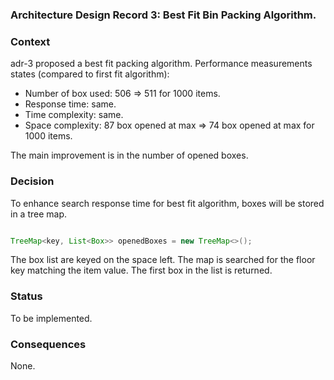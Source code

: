 ### Architecture Design Record 3: Best Fit Bin Packing Algorithm. ###

### Context ###

adr-3 proposed a best fit packing algorithm. 
Performance measurements states (compared to first fit algorithm):

* Number of box used: 506 => 511 for 1000 items.
* Response time: same.
* Time complexity: same.
* Space complexity: 87 box opened at max => 74 box opened at max for 1000 items.

The main improvement is in the number of opened boxes.

### Decision ###

To enhance search response time for best fit algorithm, boxes will be stored in a tree map.

``` java

TreeMap<key, List<Box>> openedBoxes = new TreeMap<>();

````

The box list are keyed on the space left.
The map is searched for the floor key matching the item value.
The first box in the list is returned.

### Status ###

To be implemented.

### Consequences ###

None.